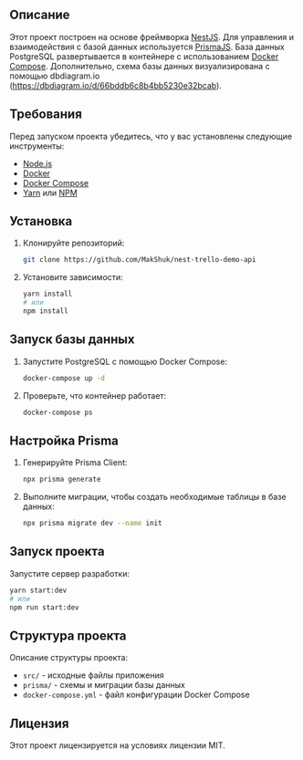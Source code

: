 ## Описание

Этот проект построен на основе фреймворка [NestJS](https://nestjs.com/). Для управления и взаимодействия с базой данных используется [PrismaJS](https://www.prisma.io/). База данных PostgreSQL развертывается в контейнере с использованием [Docker Compose](https://docs.docker.com/compose/). Дополнительно, схема базы данных визуализирована с помощью dbdiagram.io (<https://dbdiagram.io/d/66bddb6c8b4bb5230e32bcab>).

## Требования

Перед запуском проекта убедитесь, что у вас установлены следующие инструменты:

- [Node.js](https://nodejs.org/)
- [Docker](https://www.docker.com/)
- [Docker Compose](https://docs.docker.com/compose/)
- [Yarn](https://yarnpkg.com/) или [NPM](https://www.npmjs.com/)

## Установка

1. Клонируйте репозиторий:

   ```sh
   git clone https://github.com/MakShuk/nest-trello-demo-api

   ```

2. Установите зависимости:

   ```sh
   yarn install
   # или
   npm install
   ```

## Запуск базы данных

1. Запустите PostgreSQL с помощью Docker Compose:

   ```sh
   docker-compose up -d
   ```

2. Проверьте, что контейнер работает:

   ```sh
   docker-compose ps
   ```

## Настройка Prisma

1. Генерируйте Prisma Client:

   ```sh
   npx prisma generate
   ```

2. Выполните миграции, чтобы создать необходимые таблицы в базе данных:

   ```sh
   npx prisma migrate dev --name init
   ```

## Запуск проекта

Запустите сервер разработки:

```sh
yarn start:dev
# или
npm run start:dev
```

## Структура проекта

Описание структуры проекта:

- `src/` - исходные файлы приложения
- `prisma/` - схемы и миграции базы данных
- `docker-compose.yml` - файл конфигурации Docker Compose

## Лицензия

Этот проект лицензируется на условиях лицензии MIT.
